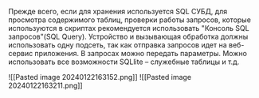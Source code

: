 Прежде всего, если для хранения используется SQL СУБД, для просмотра содержимого таблиц, проверки работы запросов, которые используются в скриптах рекомендуется использовать "Консоль SQL запросов"(SQL Query). Устройство и вызывающая обработка должны использовать одну подсеть, так как отправка запросов идет на веб-сервис приложения. В запросах можно передать параметры. Можно использовать все возможности SQLlite – служебные таблицы и т.д.

![[Pasted image 20240122163152.png]]
![[Pasted image 20240122163211.png]]